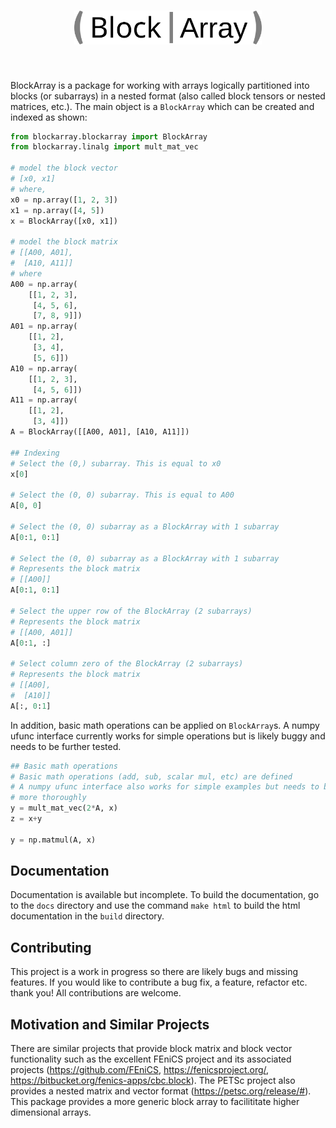 <h1 align="center">
<img src="docs/source/logo/blockarray_logo.svg" width="300">
</h1><br>

BlockArray is a package for working with arrays logically partitioned into blocks (or subarrays) in a nested format (also called block tensors or nested matrices, etc.). The main object is a `BlockArray` which can be created and indexed as shown:
```python
from blockarray.blockarray import BlockArray
from blockarray.linalg import mult_mat_vec

# model the block vector
# [x0, x1]
# where,
x0 = np.array([1, 2, 3])
x1 = np.array([4, 5])
x = BlockArray([x0, x1])

# model the block matrix
# [[A00, A01],
#  [A10, A11]]
# where
A00 = np.array(
    [[1, 2, 3],
     [4, 5, 6],
     [7, 8, 9]])
A01 = np.array(
    [[1, 2],
     [3, 4],
     [5, 6]])
A10 = np.array(
    [[1, 2, 3],
     [4, 5, 6]])
A11 = np.array(
    [[1, 2],
     [3, 4]])
A = BlockArray([[A00, A01], [A10, A11]])

## Indexing
# Select the (0,) subarray. This is equal to x0
x[0] 

# Select the (0, 0) subarray. This is equal to A00
A[0, 0] 

# Select the (0, 0) subarray as a BlockArray with 1 subarray
A[0:1, 0:1] 

# Select the (0, 0) subarray as a BlockArray with 1 subarray
# Represents the block matrix
# [[A00]]
A[0:1, 0:1] 

# Select the upper row of the BlockArray (2 subarrays)
# Represents the block matrix
# [[A00, A01]]
A[0:1, :] 

# Select column zero of the BlockArray (2 subarrays)
# Represents the block matrix
# [[A00],
#  [A10]]
A[:, 0:1] 
```

In addition, basic math operations can be applied on `BlockArray`s. A numpy ufunc interface currently works for simple operations but is likely buggy and needs to be further tested.
```python
## Basic math operations
# Basic math operations (add, sub, scalar mul, etc) are defined
# A numpy ufunc interface also works for simple examples but needs to be tested 
# more thoroughly
y = mult_mat_vec(2*A, x)
z = x+y

y = np.matmul(A, x)
```

## Documentation
Documentation is available but incomplete. To build the documentation, go to the `docs` directory and use the command `make html` to build the html documentation in the `build` directory.

## Contributing
This project is a work in progress so there are likely bugs and missing features. If you would like to contribute a bug fix, a feature, refactor etc. thank you! All contributions are welcome.

## Motivation and Similar Projects

There are similar projects that provide block matrix and block vector functionality such as the excellent FEniCS project and its associated projects (https://github.com/FEniCS, https://fenicsproject.org/, https://bitbucket.org/fenics-apps/cbc.block). The PETSc project also provides a nested matrix and vector format (https://petsc.org/release/#). This package provides a more generic block array to facilititate higher dimensional arrays.
